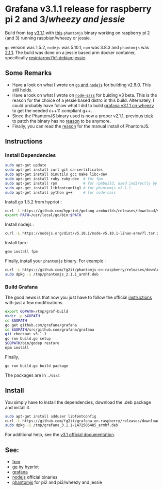 # Grafana v3.1.1 release for raspberry pi 2 and 3/*wheezy and jessie*
Build from tag [v3.1.1](https://github.com/grafana/grafana/tree/v3.1.1) with
[this](https://github.com/fg2it/phantomjs-on-raspberry/releases/tag/v2.1.1-wheezy-jessie)
`phantomjs` binary working on raspberry pi 2 (and 3) running raspbian/wheezy or jessie.

`go` version was 1.5.2, `nodejs` was 5.10.1, `npm` was 3.8.3  and `phantomjs`
was [2.1.1](https://github.com/ariya/phantomjs/tree/2.1.1). The build was done
on a jessie based arm docker container, specifically
[resin/armv7hf-debian:jessie](https://hub.docker.com/r/resin/armv7hf-debian/).

## Some Remarks
- Have a look on what I wrote on [`go` and `nodejs`](https://github.com/fg2it/grafana-on-raspberry/tree/master/jessie/v2.6.0#go) for building v2.6.0. This still holds.
- Have a look on what I wrote on [`node-sass`](https://github.com/fg2it/grafana-on-raspberry/tree/master/jessie/v3.0-beta5#node-sass) for buiding v3 beta. This is the reason for the choice of a jessie based distro in this build. Alternately, I could probably have follow what I did to build [grafana v3.1.1 on wheezy](https://github.com/fg2it/grafana-on-raspberry/tree/master/wheezy/v3.1.1#workaround-for-a-c11-compliant-g) to get the needed c++11 compliant g++.
- Since the PhantomJS binary used is now a proper v2.1.1, previous [trick](https://github.com/fg2it/grafana-on-raspberry/blob/master/jessie/v2.6.0#patch-phantomjs) to patch the binary has no [reason](https://github.com/fg2it/grafana-on-raspberry/tree/master/jessie/v2.6.0#phantomjsphantomjs-prebuild-npm-module) to be anymore.  
- Finally, you can read the [reason](https://github.com/fg2it/grafana-on-raspberry/tree/master/jessie/v2.6.0#phantomjsphantomjs-prebuild-npm-module) for the manual install of PhantomJS.


## Instructions
### Install Dependencies
```bash
sudo apt-get update
sudo apt-get install curl git ca-certificates
sudo apt-get install binutils gcc make libc-dev
sudo apt-get install ruby ruby-dev  # for fpm
sudo apt-get install rpm            # for rpmbuild, used indirectly by grafana (call to fpm)
sudo apt-get install libfontconfig1 # for phantomjs v2.1.1
sudo apt-get install python g++     # for node-sass
```
Install go 1.5.2 from hypriot :
```bash
curl -L https://github.com/hypriot/golang-armbuilds/releases/download/v1.5.2/go1.5.2.linux-armv7.tar.gz | sudo tar -xz -C /usr/local
export PATH=/usr/local/go/bin:$PATH
```
Install nodejs :
```bash
curl -L https://nodejs.org/dist/v5.10.1/node-v5.10.1-linux-armv7l.tar.xz | sudo tar -xJ --strip-components=1 -C /usr/local
```
Install fpm :
```bash
gem install fpm
```
Finally, install your `phantomjs` binary. For example :
```bash
curl -L https://github.com/fg2it/phantomjs-on-raspberry/releases/download/v2.1.1-wheezy-jessie/phantomjs_2.1.1_armhf.deb -o /tmp/phantomjs_2.1.1_armhf.deb
sudo dpkg -i /tmp/phantomjs_2.1.1_armhf.deb
```

### Build Grafana
The good news is that now you just have to follow the official
[instructions](https://github.com/grafana/grafana/blob/v3.0-beta5/docs/sources/project/building_from_source.md)
with just a few modifications.
```bash
export GOPATH=/tmp/graf-build
mkdir -p $GOPATH
cd $GOPATH
go get github.com/grafana/grafana
cd $GOPATH/src/github.com/grafana/grafana
git checkout v3.1.1
go run build.go setup
$GOPATH/bin/godep restore
npm install
```

Finally,
```bash
go run build.go build package
```
The packages are in `./dist`

## Install
You simply have to install the dependencies, download the .deb package and install it.
```bash
sudo apt-get install adduser libfontconfig
curl -L https://github.com/fg2it/grafana-on-raspberry/releases/download/v3.1.1-wheezy-jessie/grafana_3.1.1-1472506485_armhf.deb -o /tmp/grafana_3.1.1-1472506485_armhf.deb
sudo dpkg -i /tmp/grafana_3.1.1-1472506485_armhf.deb
```
For additional help, see the [v3.1 official documentation](http://docs.grafana.org/v3.1/).

## See:
- [fpm](https://github.com/jordansissel/fpm)
- [go](http://blog.hypriot.com/post/how-to-compile-go-on-arm/) by hypriot
- [grafana](https://github.com/grafana/grafana/blob/v3.1.1/docs/sources/project/building_from_source.md)
- [nodejs](https://nodejs.org/dist/v5.10.1/node-v5.10.1-linux-armv7l.tar.xz) official binaries
- [phantomjs](https://github.com/fg2it/phantomjs-on-raspberry/releases/tag/v2.1.1-wheezy-jessie) for pi2 and pi3/wheezy and jessie
